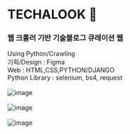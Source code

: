 # TECHALOOK 👀
### 웹 크롤러 기반 기술블로그 큐레이션 웹
Using Python/Crawling
<br>
기획/Design : Figma <br>
Web : HTML,CSS,PYTHON/DJANGO <br>
Python Library : selenium, bs4, request
<br><br>
![image](https://user-images.githubusercontent.com/18044058/109149615-28a5ce80-77ab-11eb-8623-3eaabb46ce8f.png)
<br><br>
![image](https://user-images.githubusercontent.com/18044058/109149675-3c513500-77ab-11eb-9f6b-bab95468a65d.png)
<br><br>
![image](https://user-images.githubusercontent.com/18044058/109149736-52f78c00-77ab-11eb-8af9-2df6349d8419.png)

